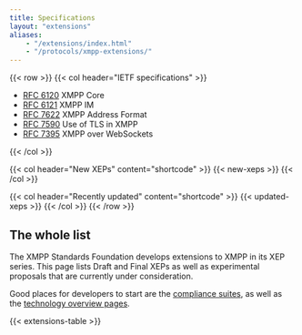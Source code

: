 ```yaml
---
title: Specifications
layout: "extensions"
aliases:
    - "/extensions/index.html"
    - "/protocols/xmpp-extensions/"
---
```


{{< row >}}
{{< col header="IETF specifications" >}}

-   [RFC 6120](https://datatracker.ietf.org/doc/rfc6120/) XMPP Core
-   [RFC 6121](https://datatracker.ietf.org/doc/rfc6121/) XMPP IM
-   [RFC 7622](https://datatracker.ietf.org/doc/rfc7622/) XMPP Address Format
-   [RFC 7590](https://datatracker.ietf.org/doc/rfc7590/) Use of TLS in XMPP
-   [RFC 7395](https://datatracker.ietf.org/doc/rfc7395/) XMPP over WebSockets

{{< /col >}}

{{< col header="New XEPs" content="shortcode" >}}
{{< new-xeps >}}
{{< /col >}}

{{< col header="Recently updated" content="shortcode" >}}
{{< updated-xeps >}}
{{< /col >}}
{{< /row >}}

## The whole list

The XMPP Standards Foundation develops extensions to XMPP in its XEP series. This page lists Draft and Final XEPs as well as experimental proposals that are currently under consideration.

Good places for developers to start are the [compliance suites](https://xmpp.org/about/compliance-suites-current), as well as the [technology overview pages](https://xmpp.org/about-xmpp/technology-overview/).

{{< extensions-table >}}
